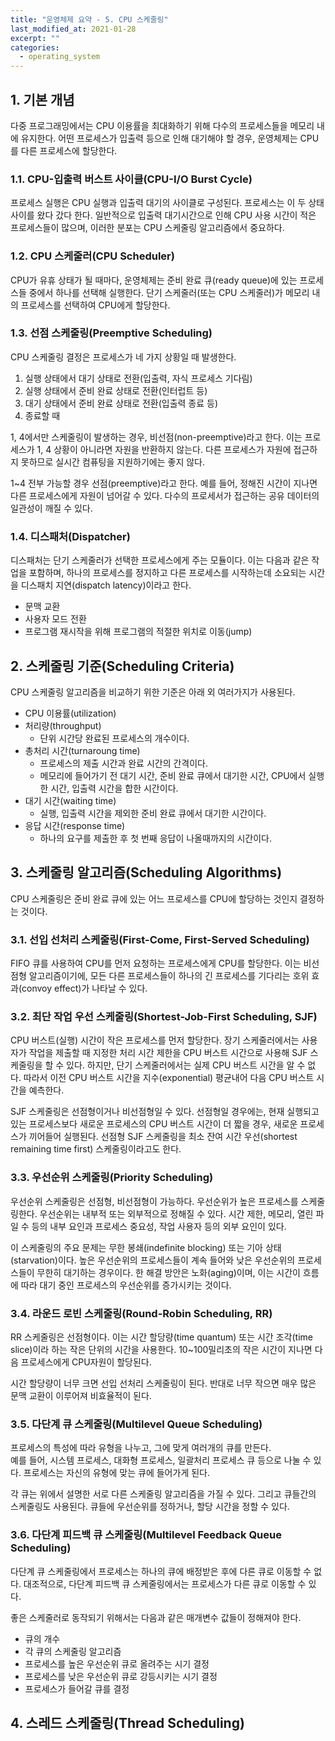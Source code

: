 ```yaml
---
title: "운영체제 요약 - 5. CPU 스케줄링"
last_modified_at: 2021-01-28
excerpt: ""
categories:
  - operating_system
---
```


## 1. 기본 개념
다중 프로그래밍에서는 CPU 이용률을 최대화하기 위해 다수의 프로세스들을 메모리 내에 유지한다. 
어떤 프로세스가 입출력 등으로 인해 대기해야 할 경우, 운영체제는 CPU를 다른 프로세스에 할당한다. 

### 1.1. CPU-입출력 버스트 사이클(CPU-I/O Burst Cycle)
프로세스 실행은 CPU 실행과 입출력 대기의 사이클로 구성된다. 
프로세스는 이 두 상태 사이를 왔다 갔다 한다. 
일반적으로 입출력 대기시간으로 인해 CPU 사용 시간이 적은 프로세스들이 많으며, 이러한 분포는 CPU 스케줄링 알고리즘에서 중요하다. 

### 1.2. CPU 스케줄러(CPU Scheduler)
CPU가 유휴 상태가 될 때마다, 운영체제는 준비 완료 큐(ready queue)에 있는 프로세스들 중에서 하나를 선택해 실행한다. 
단기 스케줄러(또는 CPU 스케줄러)가 메모리 내의 프로세스를 선택하여 CPU에게 할당한다. 

### 1.3. 선점 스케줄링(Preemptive Scheduling)
CPU 스케줄링 결정은 프로세스가 네 가지 상황일 때 발생한다. 
1. 실행 상태에서 대기 상태로 전환(입출력, 자식 프로세스 기다림)
2. 실행 상태에서 준비 완료 상태로 전환(인터럽트 등)
3. 대기 상태에서 준비 완료 상태로 전환(입출력 종료 등)
4. 종료할 때

1, 4에서만 스케줄링이 발생하는 경우, 비선점(non-preemptive)라고 한다. 
이는 프로세스가 1, 4 상황이 아니라면 자원을 반환하지 않는다. 
다른 프로세스가 자원에 접근하지 못하므로 실시간 컴퓨팅을 지원하기에는 좋지 않다. 

1~4 전부 가능할 경우 선점(preemptive)라고 한다. 
예를 들어, 정해진 시간이 지나면 다른 프로세스에게 자원이 넘어갈 수 있다. 
다수의 프로세서가 접근하는 공유 데이터의 일관성이 깨질 수 있다. 

### 1.4. 디스패처(Dispatcher)
디스패처는 단기 스케줄러가 선택한 프로세스에게 주는 모듈이다. 
이는 다음과 같은 작업을 포함하며, 하나의 프로세스를 정지하고 다른 프로세스를 시작하는데 소요되는 시간을 디스패치 지연(dispatch latency)이라고 한다.  
* 문맥 교환
* 사용자 모드 전환
* 프로그램 재시작을 위해 프로그램의 적절한 위치로 이동(jump)


## 2. 스케줄링 기준(Scheduling Criteria)
CPU 스케줄링 알고리즘을 비교하기 위한 기준은 아래 외 여러가지가 사용된다. 
* CPU 이용률(utilization)
* 처리량(throughput)
	- 단위 시간당 완료된 프로세스의 개수이다.
* 총처리 시간(turnaroung time)
	- 프로세스의 제출 시간과 완료 시간의 간격이다.
	- 메모리에 들어가기 전 대기 시간, 준비 완료 큐에서 대기한 시간, CPU에서 실행한 시간, 입출력 시간을 합한 시간이다. 
* 대기 시간(waiting time)
	- 실행, 입출력 시간을 제외한 준비 완료 큐에서 대기한 시간이다.
* 응답 시간(response time)
	- 하나의 요구를 제출한 후 첫 번째 응답이 나올때까지의 시간이다.

## 3. 스케줄링 알고리즘(Scheduling Algorithms)
CPU 스케줄링은 준비 완료 큐에 있는 어느 프로세스를 CPU에 할당하는 것인지 결정하는 것이다. 

### 3.1. 선입 선처리 스케줄링(First-Come, First-Served Scheduling)
FIFO 큐를 사용하여 CPU를 먼저 요청하는 프로세스에게 CPU를 할당한다. 
이는 비선점형 알고리즘이기에, 모든 다른 프로세스들이 하나의 긴 프로세스를 기다리는 호위 효과(convoy effect)가 나타날 수 있다. 

### 3.2. 최단 작업 우선 스케줄링(Shortest-Job-First Scheduling, SJF)
CPU 버스트(실행) 시간이 작은 프로세스를 먼저 할당한다. 
장기 스케줄러에서는 사용자가 작업을 제출할 때 지정한 처리 시간 제한을 CPU 버스트 시간으로 사용해 SJF 스케줄링을 할 수 있다. 
하지만, 단기 스케줄러에서는 실제 CPU 버스트 시간을 알 수 없다. 
따라서 이전 CPU 버스트 시간을 지수(exponential) 평균내어 다음 CPU 버스트 시간을 예측한다. 

SJF 스케줄링은 선점형이거나 비선점형일 수 있다. 
선점형일 경우에는, 현재 실행되고 있는 프로세스보다 새로운 프로세스의 CPU 버스트 시간이 더 짧을 경우, 새로운 프로세스가 끼어들어 실행된다. 
선점형 SJF 스케줄링을 최소 잔여 시간 우선(shortest remaining time first) 스케줄링이라고도 한다. 

### 3.3. 우선순위 스케줄링(Priority Scheduling)
우선순위 스케줄링은 선점형, 비선점형이 가능하다. 
우선순위가 높은 프로세스를 스케줄링한다. 
우선순위는 내부적 또는 외부적으로 정해질 수 있다. 
시간 제한, 메모리, 열린 파일 수 등의 내부 요인과 프로세스 중요성, 작업 사용자 등의 외부 요인이 있다. 

이 스케줄링의 주요 문제는 무한 봉쇄(indefinite blocking) 또는 기아 상태(starvation)이다. 
높은 우선순위의 프로세스들이 계속 들어와 낮은 우선순위의 프로세스들이 무한히 대기하는 경우이다. 
한 해결 방안은 노화(aging)이며, 이는 시간이 흐름에 따라 대기 중인 프로세스의 우선순위를 증가시키는 것이다. 

### 3.4. 라운드 로빈 스케줄링(Round-Robin Scheduling, RR)
RR 스케줄링은 선점형이다. 
이는 시간 할당량(time quantum) 또는 시간 조각(time slice)이라 하는 작은 단위의 시간을 사용한다. 
10~100밀리초의 작은 시간이 지나면 다음 프로세스에게 CPU자원이 할당된다. 

시간 할당량이 너무 크면 선입 선처리 스케줄링이 된다. 
반대로 너무 작으면 매우 많은 문맥 교환이 이루어져 비효율적이 된다. 

### 3.5. 다단계 큐 스케줄링(Multilevel Queue Scheduling)
프로세스의 특성에 따라 유형을 나누고, 그에 맞게 여러개의 큐를 만든다.  
예를 들어, 시스템 프로세스, 대화형 프로세스, 일괄처리 프로세스 큐 등으로 나눌 수 있다. 
프로세스는 자신의 유형에 맞는 큐에 들어가게 된다. 

각 큐는 위에서 설명한 서로 다른 스케줄링 알고리즘을 가질 수 있다. 
그리고 큐들간의 스케줄링도 사용된다. 
큐들에 우선순위를 정하거나, 할당 시간을 정할 수 있다.

### 3.6. 다단계 피드백 큐 스케줄링(Multilevel Feedback Queue Scheduling)
다단계 큐 스케줄링에서 프로세스는 하나의 큐에 배정받은 후에 다른 큐로 이동할 수 없다. 
대조적으로, 다단계 피드백 큐 스케줄링에서는 프로세스가 다른 큐로 이동할 수 있다. 

좋은 스케줄러로 동작되기 위해서는 다음과 같은 매개변수 값들이 정해져야 한다.
* 큐의 개수
* 각 큐의 스케줄링 알고리즘
* 프로세스를 높은 우선순위 큐로 올려주는 시기 결정
* 프로세스를 낮은 우선순위 큐로 강등시키는 시기 결정
* 프로세스가 들어갈 큐를 결정

## 4. 스레드 스케줄링(Thread Scheduling)


 